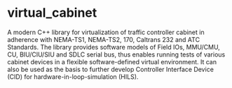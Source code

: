 # virtual_cabinet
A modern C++ library for virtualization of traffic controller cabinet in adherence with NEMA-TS1, NEMA-TS2, 170, Caltrans 232 and ATC Standards. The library provides software models of Field IOs, MMU/CMU, CU, BIU/CIU/SIU and SDLC serial bus, thus enables running tests of various cabinet devices in a flexible software-defined virtual environment. It can also be used as the basis to further develop Controller Interface Device (CID) for hardware-in-loop-simulation (HILS).
